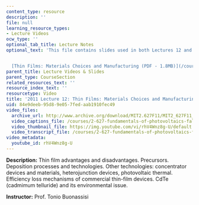 ```yaml
---
content_type: resource
description: ''
file: null
learning_resource_types:
- Lecture Videos
ocw_type: ''
optional_tab_title: Lecture Notes
optional_text: 'This file contains slides used in both Lectures 12 and 13.


  [Thin Films: Materials Choices and Manufacturing (PDF - 1.8MB)](/courses/2-627-fundamentals-of-photovoltaics-fall-2013/resources/mit2_627f13_lec12-13)'
parent_title: Lecture Videos & Slides
parent_type: CourseSection
related_resources_text: ''
resource_index_text: ''
resourcetype: Video
title: '2011 Lecture 12: Thin Films: Materials Choices and Manufacturing, Part I '
uid: 84e9deeb-95d8-9e05-7fed-aab1910fec49
video_files:
  archive_url: http://www.archive.org/download/MIT2.627F11/MIT2_627F11_lec12_300k.mp4
  video_captions_file: /courses/2-627-fundamentals-of-photovoltaics-fall-2013/f2ad133b7a7452e39784f313b46d4a2c_rhV4Wnz8g-U.vtt
  video_thumbnail_file: https://img.youtube.com/vi/rhV4Wnz8g-U/default.jpg
  video_transcript_file: /courses/2-627-fundamentals-of-photovoltaics-fall-2013/5aebff23cb8b0d2eb206665c33e49f34_rhV4Wnz8g-U.pdf
video_metadata:
  youtube_id: rhV4Wnz8g-U
---
```


**Description:** Thin film advantages and disadvantages. Precursors. Deposition processes and technologies. Other technologies: concentrator devices and materials, heterojunction devices, photovoltaic thermal. Efficiency loss mechanisms of commercial thin-film devices. CdTe (cadmimum telluride) and its environmental issue.

**Instructor:** Prof. Tonio Buonassisi